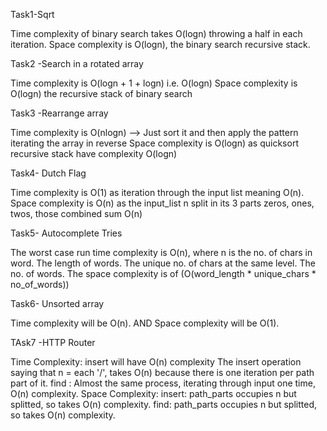 Task1-Sqrt

Time complexity of binary search takes O(logn) throwing a half in each iteration.
Space complexity is O(logn), the binary search recursive stack.

Task2 -Search in a rotated array

Time complexity is O(logn + 1 + logn) i.e. O(logn)
Space complexity is O(logn) the recursive stack of binary search

Task3 -Rearrange array

Time complexity is O(nlogn) --> Just sort it and then apply the pattern iterating the array in reverse
Space complexity is O(logn) as quicksort recursive stack have complexity O(logn)

Task4- Dutch Flag

Time complexity is O(1) as iteration through the input list meaning O(n).
Space complexity is O(n) as the input_list n split in its 3 parts zeros, ones, twos, those combined sum O(n)

Task5- Autocomplete Tries

The worst case run time complexity is O(n), where n is the no. of chars in word.
The length of words.
The unique no. of chars at the same level.
The no. of words.
The space complexity is of (O(word_length * unique_chars * no_of_words))

Task6- Unsorted array

Time complexity will be O(n).
AND Space complexity will be O(1).

TAsk7 -HTTP Router

Time Complexity:
insert will have O(n) complexity The insert operation saying that n = each '/', takes O(n) because there is one iteration per path part of it.
find : Almost the same process, iterating through input one time, O(n) complexity.
Space Complexity:
insert: path_parts occupies n but splitted, so takes O(n) complexity.
find: path_parts occupies n but splitted, so takes O(n) complexity.
